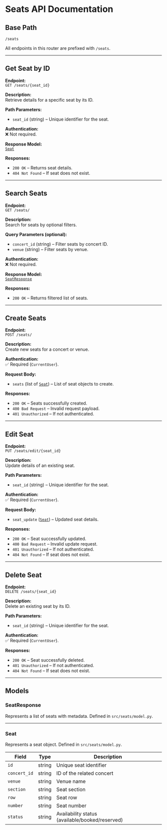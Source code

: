 # Seats API Documentation

## Base Path
`/seats`

All endpoints in this router are prefixed with `/seats`.

---

## **Get Seat by ID**

**Endpoint:**  
`GET /seats/{seat_id}`

**Description:**  
Retrieve details for a specific seat by its ID.

**Path Parameters:**
- `seat_id` (string) – Unique identifier for the seat.

**Authentication:**  
❌ Not required.

**Response Model:**  
[`Seat`](src/seats/model.py)

**Responses:**
- `200 OK` – Returns seat details.
- `404 Not Found` – If seat does not exist.

---

## **Search Seats**

**Endpoint:**  
`GET /seats/`

**Description:**  
Search for seats by optional filters.

**Query Parameters (optional):**
- `concert_id` (string) – Filter seats by concert ID.  
- `venue` (string) – Filter seats by venue.  

**Authentication:**  
❌ Not required.

**Response Model:**  
[`SeatResponse`](src/seats/model.py)

**Responses:**
- `200 OK` – Returns filtered list of seats.

---

## **Create Seats**

**Endpoint:**  
`POST /seats/`

**Description:**  
Create new seats for a concert or venue.

**Authentication:**  
✅ Required (`CurrentUser`).

**Request Body:**
- `seats` (list of [`Seat`](src/seats/model.py)) – List of seat objects to create.

**Responses:**
- `200 OK` – Seats successfully created.
- `400 Bad Request` – Invalid request payload.
- `401 Unauthorized` – If not authenticated.

---

## **Edit Seat**

**Endpoint:**  
`PUT /seats/edit/{seat_id}`

**Description:**  
Update details of an existing seat.

**Path Parameters:**
- `seat_id` (string) – Unique identifier for the seat.

**Authentication:**  
✅ Required (`CurrentUser`).

**Request Body:**
- `seat_update` ([`Seat`](src/seats/model.py)) – Updated seat details.

**Responses:**
- `200 OK` – Seat successfully updated.
- `400 Bad Request` – Invalid update request.
- `401 Unauthorized` – If not authenticated.
- `404 Not Found` – If seat does not exist.

---

## **Delete Seat**

**Endpoint:**  
`DELETE /seats/{seat_id}`

**Description:**  
Delete an existing seat by its ID.

**Path Parameters:**
- `seat_id` (string) – Unique identifier for the seat.

**Authentication:**  
✅ Required (`CurrentUser`).

**Responses:**
- `200 OK` – Seat successfully deleted.
- `401 Unauthorized` – If not authenticated.
- `404 Not Found` – If seat does not exist.

---

## Models

### **SeatResponse**
Represents a list of seats with metadata. Defined in `src/seats/model.py`.

---

### **Seat**
Represents a seat object. Defined in `src/seats/model.py`.

| Field        | Type     | Description                        |
|--------------|----------|------------------------------------|
| `id`         | string   | Unique seat identifier             |
| `concert_id` | string   | ID of the related concert          |
| `venue`      | string   | Venue name                         |
| `section`    | string   | Seat section                       |
| `row`        | string   | Seat row                           |
| `number`     | string   | Seat number                        |
| `status`     | string   | Availability status (available/booked/reserved) |
